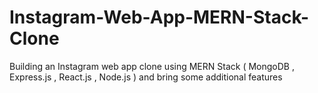 # Instagram-Web-App-MERN-Stack-Clone
Building an Instagram web app clone using MERN Stack ( MongoDB , Express.js , React.js , Node.js ) and bring some additional features
